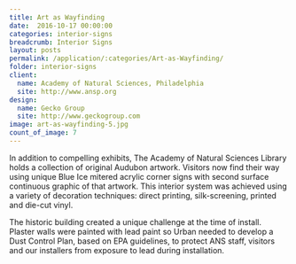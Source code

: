 ```yaml
---
title: Art as Wayfinding
date:  2016-10-17 00:00:00
categories: interior-signs
breadcrumb: Interior Signs
layout: posts
permalink: /application/:categories/Art-as-Wayfinding/
folder: interior-signs
client:
  name: Academy of Natural Sciences, Philadelphia
  site: http://www.ansp.org
design:
  name: Gecko Group
  site: http://www.geckogroup.com 
image: art-as-wayfinding-5.jpg
count_of_image: 7
---
```


<div class="col-xs-12 col-sm-12 col-md-12 col-lg-12">
  <div class="fotorama application-item__slider" data-nav="thumbs" data-thumbheight="109" border-width="3" data-maxheight="500">
    <a {{ href | img : "fotorama/art-as-wayfinding-5.jpg" }}></a>
    <a {{ href | img : "fotorama/art-as-wayfinding-1.jpg" }}></a>
    <a {{ href | img : "fotorama/art-as-wayfinding-2.jpg" }}></a>
    <a {{ href | img : "fotorama/art-as-wayfinding-3.jpg" }}></a>
    <a {{ href | img : "fotorama/art-as-wayfinding-4.jpg" }}></a>
    <a {{ href | img : "fotorama/art-as-wayfinding-6.jpg" }}></a>
    <a {{ href | img : "fotorama/art-as-wayfinding-7.jpg" }}></a>
  </div>
  <div class="visible-xs application-item__icon-slider">
    <i class="icon-swipe"></i>
  </div>
<p class="application-item__content application-item__content--bottom">
    In addition to compelling exhibits, The Academy of Natural Sciences Library holds a collection of original Audubon artwork. Visitors now find their way using unique Blue Ice mitered acrylic corner signs with second surface continuous graphic of that artwork. This interior system was achieved using a variety of decoration techniques: direct printing, silk-screening, printed and die-cut vinyl.
  </p>
<p class="application-item__content application-item__content--bottom">
    The historic building created a unique challenge at the time of install. Plaster walls were painted with lead paint so Urban needed to develop a Dust Control Plan, based on EPA guidelines, to protect ANS staff, visitors and our installers from exposure to lead during installation.
  </p>
</div>
